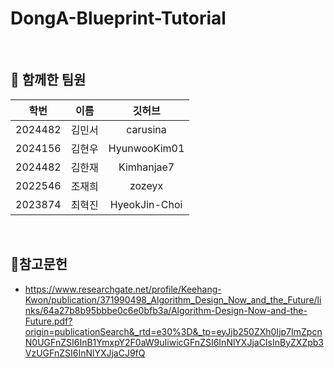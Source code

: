 # DongA-Blueprint-Tutorial

<br/>

## 🥇 함께한 팀원

|학번|이름|깃허브|
|:----:|:---:|:-----:|
|2024482|김민서|carusina|
|2024156|김현우|HyunwooKim01|
|2024482|김한재|Kimhanjae7|
|2022546|조재희|zozeyx|
|2023874|최혁진|HyeokJin-Choi|

<br/>

## 🔖참고문헌

- https://www.researchgate.net/profile/Keehang-Kwon/publication/371990498_Algorithm_Design_Now_and_the_Future/links/64a27b8b95bbbe0c6e0bfb3a/Algorithm-Design-Now-and-the-Future.pdf?origin=publicationSearch&_rtd=e30%3D&_tp=eyJjb250ZXh0Ijp7ImZpcnN0UGFnZSI6InB1YmxpY2F0aW9uIiwicGFnZSI6InNlYXJjaCIsInByZXZpb3VzUGFnZSI6InNlYXJjaCJ9fQ

